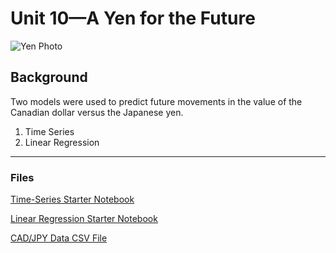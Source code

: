 # Unit 10—A Yen for the Future

![Yen Photo](Images/unit-10-readme-photo.png)

## Background

Two models were used to predict future movements in the value of the Canadian dollar versus the Japanese yen.

1. Time Series
2. Linear Regression

- - -

### Files

[Time-Series Starter Notebook](time_series_analysis_js.ipynb)

[Linear Regression Starter Notebook](https://github.com/JakeKJShin/Assignment_10_Time_Series/blob/main/regression_analysis_JS.ipynb)

[CAD/JPY Data CSV File](cad_jpy.csv)
